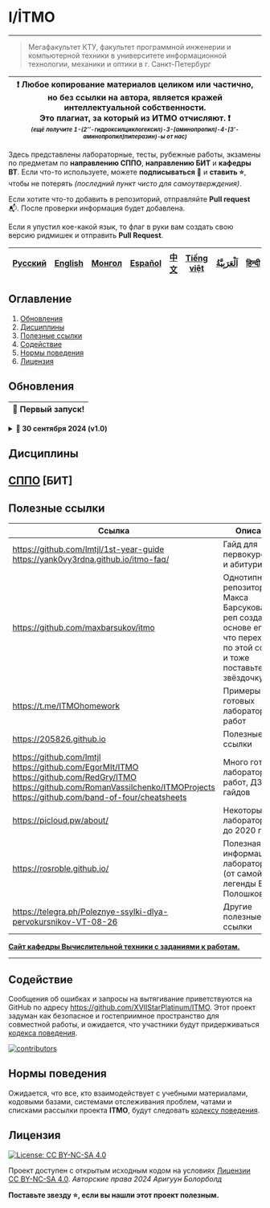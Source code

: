 # I/İTMO

---
> Мегафакультет КТУ, факультет программной инженерии и компьютерной техники в университете информационной технологии, механики и оптики в г. Санкт-Петербург

| :exclamation: <b>Любое копирование материалов целиком или частично,<br>но без ссылки на автора, является кражей интеллектуальной собственности.<br>Это плагиат, за который из ИТМО отчисляют.</b> :exclamation:<br><sub><sup><i>(ещё получите 1-(2’’-гидроксилциклогексил)-3-[аминопропил]-4-[3’-аминопропил]пиперазин)-ы от нас)</sup></sub></b> |
|---------------------------------------------------------------------------------------------------------------------------------------------------------------------------------------------------------------------------------------------------------------------------------------------------------------------------------------------------|
Здесь представлены лабораторные, тесты, рубежные работы, экзамены по предметам по **направлению СППО**, **направлению БИТ** и **кафедры ВТ**.
Если что-то используете, можете **подписываться :bell:** и **ставить :star:**, чтобы не потерять _(последний пункт чисто для самоутверждения)_.

Если хотите что-то добавить в репозиторий, отправляйте **Pull request** :mailbox_with_mail:. После проверки информация будет добавлена.

Если я упустил кое-какой язык, то флаг в руки вам создать свою версию ридмишек и отправить **Pull Request**.

| [<strong>Русский</strong>](https://github.com/XVIIStarPlatinum/itmo/blob/master/.docs/README.md) | [<strong>English</strong>](https://github.com/XVIIStarPlatinum/itmo/blob/master/.docs/README_EN.md) | [<strong>Монгол</strong>](https://github.com/XVIIStarPlatinum/itmo/blob/master/.docs/README_MN.md) | [<strong>Español</strong>](https://github.com/XVIIStarPlatinum/itmo/blob/master/.docs/README_ES.md) | [<strong>中文</strong>](https://github.com/XVIIStarPlatinum/itmo/blob/master/.docs/README_CN.md) | [<strong>Tiếng việt</strong>](https://github.com/XVIIStarPlatinum/itmo/blob/master/.docs/README_VN.md) | [<strong><p dir="rtl" lang="ar">اَلْعَرَبِيَّةُ</p></strong>](https://github.com/XVIIStarPlatinum/itmo/blob/master/.docs/README_AR.md) | [<strong>हिन्दी</strong>](https://github.com/XVIIStarPlatinum/itmo/blob/master/.docs/README_IN.md) |
|--------------------------------------------------------------------------------------------------|-----------------------------------------------------------------------------------------------------|----------------------------------------------------------------------------------------------------|-----------------------------------------------------------------------------------------------------|------------------------------------------------------------------------------------------------|--------------------------------------------------------------------------------------------------------|----------------------------------------------------------------------------------------------------------------------------------------|----------------------------------------------------------------------------------------------------|
## Оглавление
1. [Обновления](#updates)
2. [Дисциплины](#disciplines)
3. [Полезные ссылки](#links)
4. [Содействие](#contributing)
5. [Нормы поведения](#code-of-conduct)
6. [Лицензия](#license)

## Обновления <a name="updates"></a>

| <strong>🎉 Первый запуск!</strong> |
|------------------------------------|

<details>
  <summary><b>🔔 30 сентября 2024 (v1.0)</b></summary>

> Первый запуск долгожданного интернационализированного репозитория по дисциплинам ИТМО.
> В эту редакцию входит:
> - Базовая верстка README
> - Предметы, некоторых я как можно лучше пытался восстановить (в связи с тем, что мой диск сломался)
> - Проектирование интернационализации
> - Дополнительные документы и ссылки (нельзя же я просто стырить оформление своего друга?)
</details>

## Дисциплины <a name="disciplines"></a>

[СППО](https://github.com/XVIIStarPlatinum/itmo/blob/master/Software%20Engineering/.docs/README.md#)
[БИТ]
---

## Полезные ссылки <a name="links"></a>

| Ссылка                                                                                                                                                                                                    | Описание                                                                                                                                |
|-----------------------------------------------------------------------------------------------------------------------------------------------------------------------------------------------------------|-----------------------------------------------------------------------------------------------------------------------------------------|
| https://github.com/Imtjl/1st-year-guide <br> https://yank0vy3rdna.github.io/itmo-faq/                                                                                                                     | Гайд для первокурсников и абитуриентов                                                                                                  |
| https://github.com/maxbarsukov/itmo                                                                                                                                                                       | Однотипный репозиторий от Макса Барсукова. Этот реп создан на основе его, так что переходите по этой ссылке и тоже поставьте звёздочку. |
| https://t.me/ITMOhomework                                                                                                                                                                                 | Примеры готовых лабораторных работ                                                                                                      |
| https://205826.github.io                                                                                                                                                                                  | Полезные ссылки                                                                                                                         |
| https://github.com/Imtjl <br> https://github.com/EgorMIt/ITMO <br> https://github.com/RedGry/ITMO <br> https://github.com/RomanVassilchenko/ITMOProjects <br> https://github.com/band-of-four/cheatsheets | Много готовых лабораторных работ, ДЗ и гайдов                                                                                           |
| https://picloud.pw/about/                                                                                                                                                                                 | Некоторые ДЗ и лабораторные до 2020 года                                                                                                |
| https://rosroble.github.io/                                                                                                                                                                               | Полезная информация по лабораторным (от самой легенды Бориса Полошкова)                                                                 |
| https://telegra.ph/Poleznye-ssylki-dlya-pervokursnikov-VT-08-26                                                                                                                                           | Другие полезные ссылки                                                                                                                  |

[**Сайт кафедры Вычислительной техники с заданиями к работам.**](https://se.ifmo.ru)

---

## Содействие <a name="contributing"></a>

Сообщения об ошибках и запросы на вытягивание приветствуются на GitHub по адресу https://github.com/XVIIStarPlatinum/ITMO.
Этот проект задуман как безопасное и гостеприимное пространство для совместной работы, и ожидается, что участники будут придерживаться [кодекса поведения](https://github.com/XVIIStarPlatnium/ITMO/blob/master/CODE_OF_CONDUCT.md).

<a href="https://github.com/XVIIStarPlatinum/ITMO/graphs/contributors">
  <img src="https://contrib.rocks/image?repo=XVIIStarPlatinum/ITMO"  alt="contributors"/>
</a>

## Нормы поведения <a name="code-of-conduct"></a>

Ожидается, что все, кто взаимодействует с учебными материалами, кодовыми базами, системами отслеживания проблем, чатами и списками рассылки проекта **ITMO**, будут следовать [кодексу поведения](https://github.com/maxbarsukov/itmo/blob/master/CODE_OF_CONDUCT.md).

## Лицензия <a name="license"></a>

[![License: CC BY-NC-SA 4.0](https://licensebuttons.net/l/by-nc-sa/4.0/80x15.png)](https://creativecommons.org/licenses/by-nc-sa/4.0/)

Проект доступен с открытым исходным кодом на условиях [Лицензии CC BY-NC-SA 4.0](../LICENSE).
*Авторские права 2024 Аригуун Болорболд*


**Поставьте звезду :star:, если вы нашли этот проект полезным.**